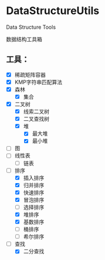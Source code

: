 # DataStructureUtils
Data Structure Tools

数据结构工具箱

## 工具：

- [X] 稀疏矩阵容器
- [X] KMP字符串匹配算法
- [x] 森林
    - [X] 集合
- [X] 二叉树
    - [X] 线索二叉树
    - [X] 二叉查找树
    - [X] 堆
        - [X] 最大堆
        - [X] 最小堆
- [ ] 图
- [ ] 线性表
    - [ ] 链表
- [ ] 排序
    - [X] 插入排序
    - [X] 归并排序
    - [X] 快速排序
    - [X] 冒泡排序
    - [ ] 选择排序
    - [X] 堆排序
    - [X] 基数排序
    - [ ] 桶排序
    - [ ] 希尔排序
- [ ] 查找
    - [X] 二分查找